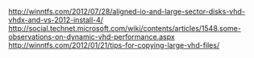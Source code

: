 http://winntfs.com/2012/07/28/aligned-io-and-large-sector-disks-vhd-vhdx-and-vs-2012-install-4/
http://social.technet.microsoft.com/wiki/contents/articles/1548.some-observations-on-dynamic-vhd-performance.aspx
http://winntfs.com/2012/01/21/tips-for-copying-large-vhd-files/
